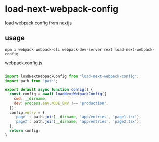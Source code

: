 # load-next-webpack-config
load webpack config from nextjs

## usage
```
npm i webpack webpack-cli webpack-dev-server next load-next-webpack-config
```

webpack.config.js

```js

import loadNextWebpackConfig from "load-next-webpack-config";
import path from 'path';

export default async function config() {
  const config = await loadNextWebpackConfig({
    cwd: __dirname,
    dev: process.env.NODE_ENV !== 'production',
  });
  config.entry = {
    'page1': path.join(__dirname, 'app/entries', 'page1.tsx'),
    'page2': path.join(__dirname, 'app/entries', 'page2.tsx'),
  };
  return config;
}

```
